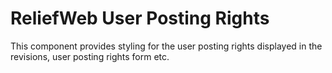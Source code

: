 ReliefWeb User Posting Rights
=============================

This component provides styling for the user posting rights displayed in the
revisions, user posting rights form etc.
